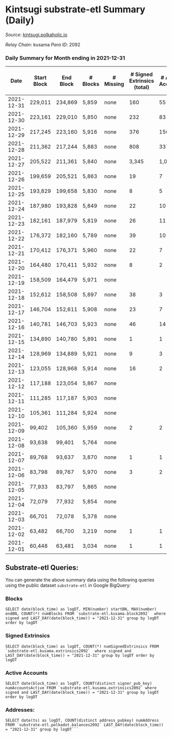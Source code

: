 # Kintsugi substrate-etl Summary (Daily)

_Source_: [kintsugi.polkaholic.io](https://kintsugi.polkaholic.io)

*Relay Chain*: kusama
*Para ID*: 2092



### Daily Summary for Month ending in 2021-12-31


| Date | Start Block | End Block | # Blocks | # Missing | # Signed Extrinsics (total) | # Active Accounts | # Addresses with Balances | # Events | # Transfers | # XCM Transfers In | # XCM Transfers Out |
| ---- | ----------- | --------- | -------- | --------- | --------------------------- | ----------------- | ------------------------- | -------- | ----------- | ------------------ | ------------------- |
| 2021-12-31 | 229,011 | 234,869 | 5,859 | none | 160 | 55 | 5,068 | 29,593 | 72 ($205,722) |   |   |
| 2021-12-30 | 223,161 | 229,010 | 5,850 | none | 232 | 83 | 5,046 | 30,251 | 217 ($115,941) |   |   |
| 2021-12-29 | 217,245 | 223,160 | 5,916 | none | 376 | 156 | 4,908 | 31,117 | 321 ($108,360) |   |   |
| 2021-12-28 | 211,362 | 217,244 | 5,883 | none | 808 | 337 | 4,704 | 33,398 | 826 ($2,094,942) |   |   |
| 2021-12-27 | 205,522 | 211,361 | 5,840 | none | 3,345 | 1,026 | 4,171 | 37,368 | 1,854 ($3,452,690) |   |   |
| 2021-12-26 | 199,659 | 205,521 | 5,863 | none | 19 | 7 | 3,315 | 31,127 | 297 ($540,445) |   |   |
| 2021-12-25 | 193,829 | 199,658 | 5,830 | none | 8 | 5 | 3,019 | 29,160 |   |   |   |
| 2021-12-24 | 187,980 | 193,828 | 5,849 | none | 22 | 10 | 3,019 | 29,285 | 9 ($143.65) |   |   |
| 2021-12-23 | 182,161 | 187,979 | 5,819 | none | 26 | 11 | 3,015 | 29,160 | 18 ($512.34) |   |   |
| 2021-12-22 | 176,372 | 182,160 | 5,789 | none | 39 | 10 | 3,006 | 29,639 | 112 ($7,962,621) |   |   |
| 2021-12-21 | 170,412 | 176,371 | 5,960 | none | 22 | 7 | 2,904 | 30,557 | 126 ($53,543.54) |   |   |
| 2021-12-20 | 164,480 | 170,411 | 5,932 | none | 8 | 2 | 2,786 | 32,124 | 405 ($315,794) |   |   |
| 2021-12-19 | 158,509 | 164,479 | 5,971 | none |  |  | 2,380 | 29,855 |   |   |   |
| 2021-12-18 | 152,612 | 158,508 | 5,897 | none | 38 | 3 | 2,380 | 43,713 | 2,352 ($742,942) | 1 ($3,088.26) |   |
| 2021-12-17 | 146,704 | 152,611 | 5,908 | none | 23 | 7 | 35 | 26,680 | 8 ($7,849.12) | 3 ($4,231.40) |   |
| 2021-12-16 | 140,781 | 146,703 | 5,923 | none | 46 | 14 | 28 | 23,818 | 11 ($165,350,093) | 2 ($315.30) |   |
| 2021-12-15 | 134,890 | 140,780 | 5,891 | none | 1 | 1 | 10 | 23,566 |   |   |   |
| 2021-12-14 | 128,969 | 134,889 | 5,921 | none | 9 | 3 | 10 | 23,703 |   |   |   |
| 2021-12-13 | 123,055 | 128,968 | 5,914 | none | 16 | 2 | 8 | 16,830 |   |   |   |
| 2021-12-12 | 117,188 | 123,054 | 5,867 | none |  |  | 7 | 11,734 |   |   |   |
| 2021-12-11 | 111,285 | 117,187 | 5,903 | none |  |  | 7 | 11,806 |   |   |   |
| 2021-12-10 | 105,361 | 111,284 | 5,924 | none |  |  | 7 | 11,848 |   |   |   |
| 2021-12-09 | 99,402 | 105,360 | 5,959 | none | 2 | 2 | 7 | 11,924 |   |   |   |
| 2021-12-08 | 93,638 | 99,401 | 5,764 | none |  |  | 7 | 11,528 |   |   |   |
| 2021-12-07 | 89,768 | 93,637 | 3,870 | none | 1 | 1 | 7 | 7,744 |   |   |   |
| 2021-12-06 | 83,798 | 89,767 | 5,970 | none | 3 | 2 | 7 | 11,944 |   |   |   |
| 2021-12-05 | 77,933 | 83,797 | 5,865 | none |  |  | 7 | 11,730 |   |   |   |
| 2021-12-04 | 72,079 | 77,932 | 5,854 | none |  |  | 7 | 11,708 |   |   |   |
| 2021-12-03 | 66,701 | 72,078 | 5,378 | none |  |  | 7 | 10,756 |   |   |   |
| 2021-12-02 | 63,482 | 66,700 | 3,219 | none | 1 | 1 | 7 | 6,439 |   |   |   |
| 2021-12-01 | 60,448 | 63,481 | 3,034 | none | 1 | 1 | 7 | 6,069 |   |   |   |

## Substrate-etl Queries:
You can generate the above summary data using the following queries using the public dataset `substrate-etl` in Google BigQuery:


### Blocks
```
SELECT date(block_time) as logDT, MIN(number) startBN, MAX(number) endBN, COUNT(*) numBlocks FROM `substrate-etl.kusama.block2092`  where signed and LAST_DAY(date(block_time)) = "2021-12-31" group by logDT order by logDT
```


### Signed Extrinsics
```
SELECT date(block_time) as logDT, COUNT(*) numSignedExtrinsics FROM `substrate-etl.kusama.extrinsics2092`  where signed and LAST_DAY(date(block_time)) = "2021-12-31" group by logDT order by logDT
```


### Active Accounts
```
SELECT date(block_time) as logDT, COUNT(distinct signer_pub_key) numAccountsActive FROM `substrate-etl.kusama.extrinsics2092` where signed and LAST_DAY(date(block_time)) = "2021-12-31" group by logDT order by logDT
```


### Addresses:
```
SELECT date(ts) as logDT, COUNT(distinct address_pubkey) numAddress FROM `substrate-etl.polkadot.balances2092` LAST_DAY(date(block_time)) = "2021-12-31" group by logDT```

